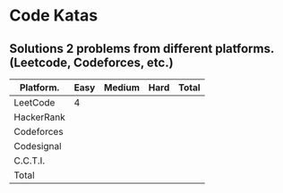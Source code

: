 # Code Katas
Solutions 2 problems from different platforms. (Leetcode, Codeforces, etc.)
---

|Platform. |Easy|Medium|Hard|Total|
|----------|-----|-----|----|-----|
|LeetCode  |  4  |     |    |     |
|HackerRank|     |     |    |     |
|Codeforces|     |     |    |     |
|Codesignal|     |     |    |     |
|C.C.T.I.  |     |     |    |     |
|Total     |     |     |    |     |

